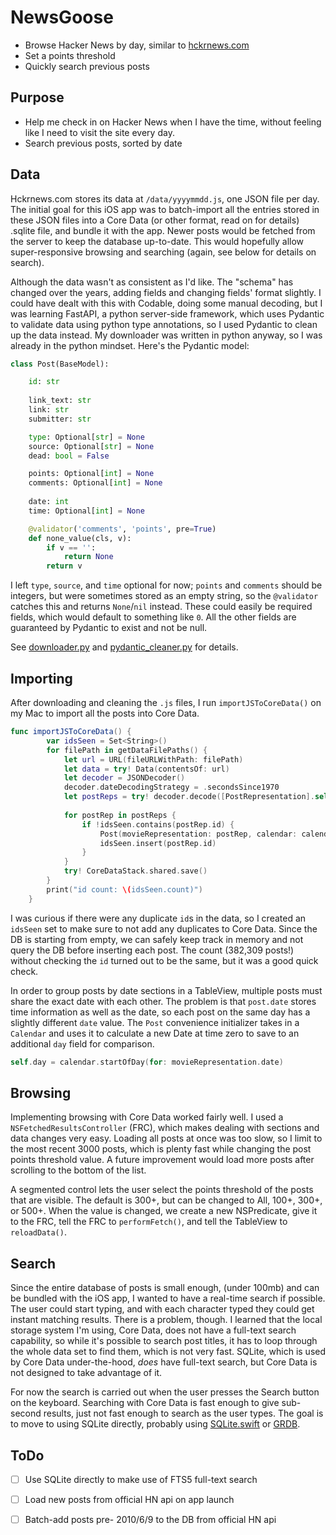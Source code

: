 # NewsGoose

* Browse Hacker News by day, similar to [hckrnews.com](https://hckrnews.com/)
* Set a points threshold
* Quickly search previous posts

## Purpose

* Help me check in on Hacker News when I have the time, without feeling like I need to visit the site every day.
* Search previous posts, sorted by date

## Data

Hckrnews.com stores its data at `/data/yyyymmdd.js`, one JSON file per day. The initial goal for this iOS app was to batch-import all the entries stored in these JSON files into a Core Data (or other format, read on for details) .sqlite file, and bundle it with the app. Newer posts would be fetched from the server to keep the database up-to-date. This would hopefully allow super-responsive browsing and searching (again, see below for details on search).

Although the data wasn't as consistent as I'd like. The "schema" has changed over the years, adding fields and changing fields' format slightly. I could have dealt with this with Codable, doing some manual decoding, but I was learning FastAPI, a python server-side framework, which uses Pydantic to validate data using python type annotations, so I used Pydantic to clean up the data instead. My downloader was written in python anyway, so I was already in the python mindset. Here's the Pydantic model:

```python
class Post(BaseModel):

    id: str
    
    link_text: str
    link: str
    submitter: str

    type: Optional[str] = None
    source: Optional[str] = None
    dead: bool = False

    points: Optional[int] = None
    comments: Optional[int] = None
    
    date: int
    time: Optional[int] = None

    @validator('comments', 'points', pre=True)
    def none_value(cls, v):
        if v == '':
            return None
        return v
```

I left `type`, `source`, and `time` optional for now; `points` and `comments` should be integers, but were sometimes stored as an empty string, so the `@validator` catches this and returns `None`/`nil` instead. These could easily be required fields, which would default to something like `0`. All the other fields are guaranteed by Pydantic to exist and not be null.

See [downloader.py]() and [pydantic_cleaner.py]() for details.

## Importing

After downloading and cleaning the `.js` files, I run `importJSToCoreData()` on my Mac to import all the posts into Core Data.

```swift
func importJSToCoreData() {
        var idsSeen = Set<String>()
        for filePath in getDataFilePaths() {
            let url = URL(fileURLWithPath: filePath)
            let data = try! Data(contentsOf: url)
            let decoder = JSONDecoder()
            decoder.dateDecodingStrategy = .secondsSince1970
            let postReps = try! decoder.decode([PostRepresentation].self, from: data)
            
            for postRep in postReps {
                if !idsSeen.contains(postRep.id) {
                    Post(movieRepresentation: postRep, calendar: calendar)
                    idsSeen.insert(postRep.id)
                }
            }
            try! CoreDataStack.shared.save()
        }
        print("id count: \(idsSeen.count)")
    }
```

I was curious if there were any duplicate `id`s in the data, so I created an `idsSeen` set to make sure to not add any duplicates to Core Data. Since the DB is starting from empty, we can safely keep track in memory and not query the DB before inserting each post. The count (382,309 posts!) without checking the `id` turned out to be the same, but it was a good quick check.

In order to group posts by date sections in a TableView, multiple posts must share the exact date with each other. The problem is that `post.date` stores time information as well as the date, so each post on the same day has a slightly different `date` value. The `Post` convenience initializer takes in a `Calendar` and uses it to calculate a new Date at time zero to save to an additional `day` field for comparison.

```swift
self.day = calendar.startOfDay(for: movieRepresentation.date)
```

## Browsing

Implementing browsing with Core Data worked fairly well. I used a `NSFetchedResultsController` (FRC), which makes dealing with sections and data changes very easy. Loading all posts at once was too slow, so I limit to the most recent 3000 posts, which is plenty fast while changing the post points threshold value. A future improvement would load more posts after scrolling to the bottom of the list.

A segmented control lets the user select the points threshold of the posts that are visible. The default is 300+, but can be changed to All, 100+, 300+, or 500+. When the value is changed, we create a new NSPredicate, give it to the FRC, tell the FRC to `performFetch()`, and tell the TableView to `reloadData()`.

## Search

Since the entire database of posts is small enough, (under 100mb) and can be bundled with the iOS app, I wanted to have a real-time search if possible. The user could start typing, and with each character typed they could get instant matching results. There is a problem, though. I learned that the local storage system I'm using, Core Data, does not have a full-text search capability, so while it's possible to search post titles, it has to loop through the whole data set to find them, which is not very fast. SQLite, which is used by Core Data under-the-hood, *does* have full-text search, but Core Data is not designed to take advantage of it.

For now the search is carried out when the user presses the Search button on the keyboard. Searching with Core Data is fast enough to give sub-second results, just not fast enough to search as the user types. The goal is to move to using SQLite directly, probably using [SQLite.swift](https://github.com/stephencelis/SQLite.swift) or [GRDB](https://github.com/groue/GRDB.swift).

## ToDo

- [ ] Use SQLite directly to make use of FTS5 full-text search
- [ ] Load new posts from official HN api on app launch
- [ ] Batch-add posts pre- 2010/6/9 to the DB from official HN api

